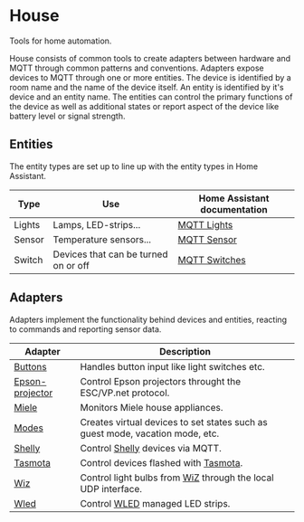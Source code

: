 # House
Tools for home automation.

House consists of common tools to create adapters between hardware and MQTT through common patterns and conventions. Adapters expose devices to MQTT through one or more entities. The device is identified by a room name and the name of the device itself. An entity is identified by it's device and an entity name. The entities can control the primary functions of the device as well as additional states or report aspect of the device like battery level or signal strength.

## Entities
The entity types are set up to line up with the entity types in Home Assistant. 

| Type   | Use                                  | Home Assistant documentation                                             |
|--------|--------------------------------------|--------------------------------------------------------------------------|
| Lights | Lamps, LED-strips...                 | [MQTT Lights](https://www.home-assistant.io/integrations/light.mqtt/)    |
| Sensor | Temperature sensors...               | [MQTT Sensor](https://www.home-assistant.io/integrations/sensor.mqtt/)   |
| Switch | Devices that can be turned on or off | [MQTT Switches](https://www.home-assistant.io/integrations/switch.mqtt/) |


## Adapters
Adapters implement the functionality behind devices and entities, reacting to commands and reporting sensor data.

| Adapter                                                      | Description                                                                                         |
|--------------------------------------------------------------|-----------------------------------------------------------------------------------------------------|
| [Buttons](./house-adapters/buttons-adapter/)                 | Handles button input like light switches etc.                                                       |
| [Epson-projector](./house-adapters/epson-projector-adapter/) | Control Epson projectors throught the ESC/VP.net protocol.                                          |
| [Miele](./house-adapters/miele-adapter/)                     | Monitors Miele house appliances.                                                                    |
| [Modes](./house-adapters/modes-adapter/)                     | Creates virtual devices to set states such as guest mode, vacation mode, etc.                       |
| [Shelly](./house-adapters/shelly-adapter/)                   | Control [Shelly](https://shelly.cloud/) devices via MQTT.                                           |
| [Tasmota](./house-adapters/tasmota-adapter/)                 | Control devices flashed with [Tasmota](https://tasmota.github.io/).                                 |
| [Wiz](./house-adapters/wizlight-adapter/)                    | Control light bulbs from [WiZ](https://www.wizconnected.com/en-gb) through the local UDP interface. |
| [Wled](./house-adapters/wled-adapter/)                       | Control [WLED](https://kno.wled.ge/) managed LED strips.                                            |

